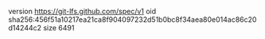 version https://git-lfs.github.com/spec/v1
oid sha256:456f51a10217ea21ca8f904097232d51b0bc8f34aea80e014ac86c20d14244c2
size 6491

